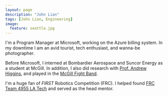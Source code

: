 ```yaml
---
layout: page
description: "John Lian"
tags: [John Lian, Engineering]
image:
  feature: seattle.jpg
---
```


I'm a Program Manager at Microsoft, working on the Azure billing system. In my downtime I am an avid tourist, tech enthusiast, and wanna-be photographer. 

Before Microsoft, I interned at Bombardier Aerospace and Suncor Energy as a student at McGill. In addition, I also did research with [Prof. Andrew Higgins](https://www.mcgill.ca/mecheng/facultystaff/staff/andrewhiggins), and played in the [McGill Fight Band](http://www.mcgillathletics.ca/sports/2012/12/6/GEN_1206121625.aspx). 

I'm a huge fan of *FIRST* Robotics Competition (FRC). I helped found [FRC Team 4955 LA Tech](http://www.frc4955.com) and served as the head mentor. 

